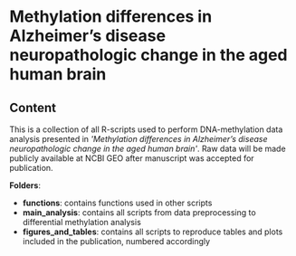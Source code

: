 # Methylation differences in Alzheimer’s disease neuropathologic change in the aged human brain

## Content
This is a collection of all R-scripts used to perform DNA-methylation data analysis presented in _'Methylation differences in Alzheimer’s disease neuropathologic change in the aged human brain'_. Raw data will be made publicly available at NCBI GEO after manuscript was accepted for publication. <br>

**Folders**:
- **functions**: contains functions used in other scripts
- **main_analysis**: contains all scripts from data preprocessing to differential methylation analysis
- **figures_and_tables**: contains all scripts to reproduce tables and plots included in the publication, numbered accordingly
